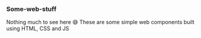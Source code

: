 ### Some-web-stuff
Nothing much to see here 😅
These are some simple web components built using HTML, CSS and JS
